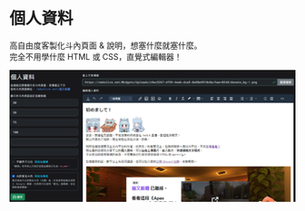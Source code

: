 # 個人資料

高自由度客製化斗內頁面 & 說明，想塞什麼就塞什麼。  
完全不用學什麼 HTML 或 CSS，直覺式編輯器！

![Image](/images/platform-settings/profile.png)
